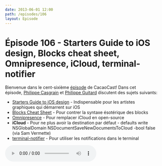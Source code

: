 ```yaml
---
date: 2013-06-01 12:00
path: /episodes/106
layout: Episode
---
```

# Épisode 106 - Starters Guide to iOS design, Blocks cheat sheet, Omnipresence, iCloud, terminal-notifier
<p>Bienvenue dans le cent-sixième <a href="https://archive.org/download/cacaocast/cacaocast_106.mp3" title="CacaoCast Episode 106">épisode</a> de CacaoCast! Dans cet épisode, <a href="http://www.twitter.com/philippec" title="Philippe Casgrain sur Twitter">Philippe Casgrain</a> et <a href="http://www.twitter.com/philippeguitard" title="Philippe Guitard sur Twitter">Philippe Guitard</a> discutent des sujets suivants:</p>
<ul><li><a href="http://taybenlor.com/2013/05/21/designing-for-ios.html" title="Starters Guide to iOS design">Starters Guide to iOS design</a> - Indispensable pour les artistes graphiques qui démarrent sur iOS</li>
<li><a href="http://twobitlabs.com/2012/12/objective-c-ios-blocks-cheat-sheet/" title="Blocks Cheat Sheet">Blocks Cheat Sheet</a> - Pour contrer la syntaxe ésotérique des blocks</li>
<li><a href="http://www.omnigroup.com/omnipresence/" title="Omnipresence">Omnipresence</a> - Pour remplacer iCloud en open-source</li>
<li><strong>iCloud</strong> - Pour ne plus avoir la destination par défaut - defaults write NSGlobalDomain NSDocumentSaveNewDocumentsToCloud -bool false (via Sam Vermette)</li>
<li><a href="https://github.com/alloy/terminal-notifier" title="terminal-notifier">terminal-notifier</a> - Pour utiliser les notifications dans le terminal</li>
</ul>
<p><audio controls><source src="https://archive.org/download/cacaocast/cacaocast_106.mp3" type="audio/mpeg"><source src="https://archive.org/download/cacaocast/cacaocast_106.mp3" type="audio/mp4">Votre navigateur ne supporte pas l'élément audio / Your browser does not support the audio element.</audio></p>
